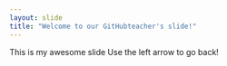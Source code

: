 ```yaml
---
layout: slide
title: "Welcome to our GitHubteacher's slide!"
---
```

This is my awesome slide
Use the left arrow to go back!
